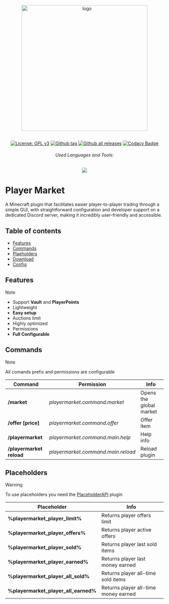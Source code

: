 <div align="center">
  
  <a href="https://github.com/Norbit4/PlayerMarket/" target="_blank" rel="noreferrer"> 
  <img src="https://github.com/user-attachments/assets/4297e35f-8d3f-4d36-aa49-c2a962353586" width=400" alt="logo"/></a>
  <br><br>
  
  [![License: GPL v3](https://img.shields.io/badge/license-GPLv3-orange.svg)](https://github.com/Norbit4/DiscordMc/blob/master/LICENSE)
  [![Github tag](https://badgen.net/github/tag/Norbit4/PlayerMarket)](https://github.com/Norbit4/PlayerMarket/tags/)
  [![Github all releases](https://img.shields.io/github/downloads/Norbit4/PlayerMarket/total.svg)](https://GitHub.com/Norbit4/PlayerMarket/releases/)
  [![Codacy Badge](https://app.codacy.com/project/badge/Grade/0c23b77e9cd8475fa12780c3d5cdbcca)](https://app.codacy.com/gh/Norbit4/PlayerMarket/dashboard?utm_source=gh&utm_medium=referral&utm_content=&utm_campaign=Badge_grade)

  <h6 align="center">Used Languages and Tools:</h6>
  
  <p align="center">
  <a href="https://skillicons.dev">
    <img src="https://skillicons.dev/icons?i=java,mysql,idea"/>
  </a>    
 </p>
</p>
</div> 

<h1 align="left"><b>Player Market</b></h1>

<p align="left">
A Minecraft plugin that facilitates easier player-to-player trading through a simple GUI, with straightforward configuration and developer support on a dedicated Discord server, making it incredibly user-friendly and accessible.

<h2 align="left" id="content">Table of contents</h2>

- [Features](#features)
- [Commands](#commands)
- [Plaeholders](#placeholders)
- [Download](https://github.com/Norbit4/PlayerMarket/releases/latest)
- [Config](https://github.com/Norbit4/PlayerMarket/blob/master/src/main/resources/config.yml)

<h2 align="left" id="features">Features</h2>

> [!note]
> - Support **Vault** and **PlayerPoints**
> - Lightweight
> - **Easy setup**
> - Auctions limit
> - Highly optimized
> - Permissions
> - **Full Configurable**

  
<h2 align="left" id="commands">Commands</h2>

> [!note]
> All comands prefix and permissions are configurable

Command | Permission | Info | 
--- | --- | --- |
**/market** | *playermarket.command.market* | Opens the global market |
**/offer [price]** | *playermarket.command.offer* | Offer item |
**/playermarket** | *playermarket.command.main.help* | Help info  |
**/playermarket reload** | *playermarket.command.main.reload* | Reload plugin  |

<h2 align="left" id="placeholder">Placeholders</h2>

> [!warning]
> To use placeholders you need the [PlaceholderAPI](https://www.spigotmc.org/resources/placeholderapi.6245/) plugin

Placeholder | Info | 
--- | --- | 
**%playermarket_player_limit%** | Returns player offers limit | 
**%playermarket_player_offers%** | Returns player active offers |
**%playermarket_player_sold%** | Returns player last sold items |
**%playermarket_player_earned%** | Returns player last money earned |
**%playermarket_player_all_sold%** | Returns player all-time sold items |
**%playermarket_player_all_earned%** | Returns player all-time money earned |
